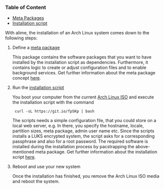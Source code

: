 ### Table of Content
* [Meta Packages](Meta-Packages)
* [Installation script](Installation-script)

With alime, the installation of an Arch Linux system comes down to the following steps:

1. Define a [meta package](Meta-Packages)

    This package contains the software packages that you want to have installed by the installation script as dependencies. Furthermore, it contains logic to create or adjust configuration files and to enable background services. Get further information about the meta package concept [here](Meta-Packages).

1. Run the [installation script](Installation-script)

    You boot your computer from the current [Arch Linux ISO](https://www.archlinux.org/download/) and execute the installation script with the command

        curl -sL https://git.io/fpSKp | bash

    The scripts needs a simple configuration file, that you could store on a local web server, e.g. In there, you specify the hostname, locale, partition sizes, meta package, admin user name etc. Since the scripts installs a LUKS encrypted system, the script asks for a corresponding passphrase and also for a root password. The required software is installed during the installation process by pacstrapping the above-mentioned meta package. Get further information about the installation script [here](Installation-script).

1. Reboot and use your new system

    Once the installation has finished, you remove the Arch Linux ISO media and reboot the system.
